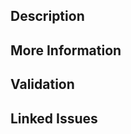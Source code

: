 ## Description

<!-- Add a brief description about this pull request including what it does, why it is needed, and other important information for the reviewers -->

## More Information

<!-- Add more in-depth information about this pull request, such as the changes made, the reasoning behind them, and any potential impacts. -->

## Validation

<!-- Introduce how to test this pull request. -->

## Linked Issues

<!--
Link to any related issues or bugs.

**If this PR fully resolves the issue, use one of the following keywords to automatically close the issue when this PR is merged:**

- Closes #<issue_number>
- Fixes #<issue_number>
- Resolves #<issue_number>

*Example: `Resolves #123`*

**If this PR is only related to an issue or is a partial fix, simply reference the issue number without a keyword:**

*Example: `This PR makes progress on #456` or `Related to #789`*
-->